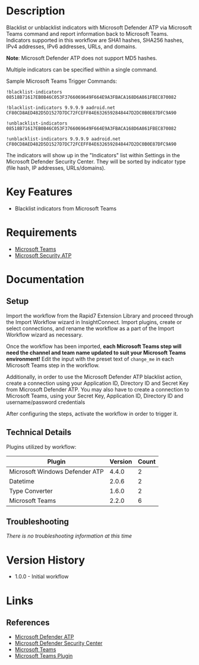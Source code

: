 # Description

Blacklist or unblacklist indicators with Microsoft Defender ATP via Microsoft Teams command and report information back to Microsoft Teams.
Indicators supported in this workflow are SHA1 hashes, SHA256 hashes, IPv4 addresses, IPv6 addresses, URLs, and domains.

**Note**: Microsoft Defender ATP does not support MD5 hashes. 

Multiple indicators can be specified within a single command.

Sample Microsoft Teams Trigger Commands:

`!blacklist-indicators 08518B71617EB0B46C053F3766069649F664E9A3FBACA168D6A861FBEC870082`

`!blacklist-indicators 9.9.9.9 aadroid.net CF80CD8AED482D5D1527D7DC72FCEFF84E6326592848447D2DC0B0E87DFC9A90`

`!unblacklist-indicators 08518B71617EB0B46C053F3766069649F664E9A3FBACA168D6A861FBEC870082`

`!unblacklist-indicators 9.9.9.9 aadroid.net CF80CD8AED482D5D1527D7DC72FCEFF84E6326592848447D2DC0B0E87DFC9A90`

The indicators will show up in the "Indicators" list within Settings in the Microsoft Defender Security Center. They will be sorted by indicator type (file hash, IP addresses, URLs/domains).

# Key Features

* Blacklist indicators from Microsoft Teams

# Requirements

* [Microsoft Teams](https://docs.rapid7.com/insightconnect/microsoft-teams/)
* [Microsoft Security ATP](https://docs.microsoft.com/en-us/windows/security/threat-protection/microsoft-defender-atp/minimum-requirements)

# Documentation

## Setup

Import the workflow from the Rapid7 Extension Library and proceed through the Import Workflow wizard in InsightConnect. Import plugins, create or select connections, and rename the workflow as a part of the Import Workflow wizard as necessary.

Once the workflow has been imported, **each Microsoft Teams step will need the channel and team name updated to suit your Microsoft Teams environment!** Edit the input with the preset text of `change_me` in each Microsoft Teams step in the workflow.

Additionally, in order to use the Microsoft Defender ATP blacklist action, create a connection using your Application ID, Directory ID and Secret Key from Microsoft Defender ATP. 
You may also have to create a connection to Microsoft Teams, using your Secret Key, Application ID, Directory ID and username/password credentials

After configuring the steps, activate the workflow in order to trigger it. 
 
## Technical Details

Plugins utilized by workflow:

|Plugin|Version|Count|
|----|----|--------|
|Microsoft Windows Defender ATP|4.4.0|2|
|Datetime|2.0.6|2|
|Type Converter|1.6.0|2|
|Microsoft Teams|2.2.0|6|

## Troubleshooting

_There is no troubleshooting information at this time_

# Version History

* 1.0.0 - Initial workflow

# Links

## References

* [Microsoft Defender ATP](https://docs.microsoft.com/en-us/windows/security/threat-protection/)
* [Microsoft Defender Security Center](https://securitycenter.windows.com/)
* [Microsoft Teams](https://www.microsoft.com/en-us/microsoft-365/microsoft-teams/group-chat-software)
* [Microsoft Teams Plugin](https://docs.rapid7.com/insightconnect/microsoft-teams/)
